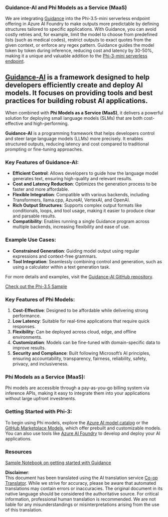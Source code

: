 <!--
CO_OP_TRANSLATOR_METADATA:
{
  "original_hash": "bd049872f37c3079c87d4fe17109cea0",
  "translation_date": "2025-07-09T19:43:33+00:00",
  "source_file": "md/01.Introduction/01/01.Guidance.md",
  "language_code": "en"
}
-->
### Guidance-AI and Phi Models as a Service (MaaS)  
We are integrating [Guidance](https://github.com/guidance-ai/guidance) into the Phi-3.5-mini serverless endpoint offering in Azure AI Foundry to make outputs more predictable by defining structures tailored to specific applications. With Guidance, you can avoid costly retries and, for example, limit the model to choose from predefined lists (such as medical codes), restrict outputs to exact quotes from the given context, or enforce any regex pattern. Guidance guides the model token by token during inference, reducing cost and latency by 30-50%, making it a unique and valuable addition to the [Phi-3-mini serverless endpoint](https://aka.ms/try-phi3.5mini).

## [**Guidance-AI**](https://github.com/guidance-ai/guidance) is a framework designed to help developers efficiently create and deploy AI models. It focuses on providing tools and best practices for building robust AI applications.

When combined with **Phi Models as a Service (MaaS)**, it delivers a powerful solution for deploying small language models (SLMs) that are both cost-effective and high-performing.

**Guidance-AI** is a programming framework that helps developers control and steer large language models (LLMs) more precisely. It enables structured outputs, reducing latency and cost compared to traditional prompting or fine-tuning approaches.

### Key Features of Guidance-AI:  
- **Efficient Control**: Allows developers to guide how the language model generates text, ensuring high-quality and relevant results.  
- **Cost and Latency Reduction**: Optimizes the generation process to be faster and more affordable.  
- **Flexible Integration**: Compatible with various backends, including Transformers, llama.cpp, AzureAI, VertexAI, and OpenAI.  
- **Rich Output Structures**: Supports complex output formats like conditionals, loops, and tool usage, making it easier to produce clear and parsable results.  
- **Compatibility**: Enables running a single Guidance program across multiple backends, increasing flexibility and ease of use.

### Example Use Cases:  
- **Constrained Generation**: Guiding model output using regular expressions and context-free grammars.  
- **Tool Integration**: Seamlessly combining control and generation, such as using a calculator within a text generation task.

For more details and examples, visit the [Guidance-AI GitHub repository](https://github.com/guidance-ai/guidance).

[Check out the Phi-3.5 Sample](../../../../../code/01.Introduce/guidance.ipynb)

### Key Features of Phi Models:  
1. **Cost-Effective**: Designed to be affordable while delivering strong performance.  
2. **Low Latency**: Suitable for real-time applications that require quick responses.  
3. **Flexibility**: Can be deployed across cloud, edge, and offline environments.  
4. **Customization**: Models can be fine-tuned with domain-specific data to improve results.  
5. **Security and Compliance**: Built following Microsoft’s AI principles, ensuring accountability, transparency, fairness, reliability, safety, privacy, and inclusiveness.

### Phi Models as a Service (MaaS):  
Phi models are accessible through a pay-as-you-go billing system via inference APIs, making it easy to integrate them into your applications without large upfront investments.

### Getting Started with Phi-3:  
To begin using Phi models, explore the [Azure AI model catalog](https://ai.azure.com/explore/models) or the [GitHub Marketplace Models](https://github.com/marketplace/models), which offer prebuilt and customizable models. You can also use tools like [Azure AI Foundry](https://ai.azure.com) to develop and deploy your AI applications.

### Resources  
[Sample Notebook on getting started with Guidance](../../../../../code/01.Introduce/guidance.ipynb)

**Disclaimer**:  
This document has been translated using the AI translation service [Co-op Translator](https://github.com/Azure/co-op-translator). While we strive for accuracy, please be aware that automated translations may contain errors or inaccuracies. The original document in its native language should be considered the authoritative source. For critical information, professional human translation is recommended. We are not liable for any misunderstandings or misinterpretations arising from the use of this translation.